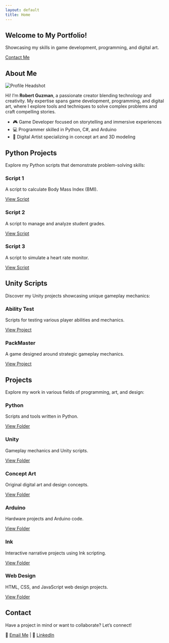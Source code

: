 ```yaml
---
layout: default
title: Home
---
```


<link rel="stylesheet" href="styles/main.css">

<section class="hero">
  <h2>Welcome to My Portfolio!</h2>
  <p>Showcasing my skills in game development, programming, and digital art.</p>
  <a href="#contact" class="cta-button">Contact Me</a>
</section>

<section id="about-me">
  <h2>About Me</h2>
  <img src="https://cdnb.artstation.com/p/users/avatars/008/299/825/large/382b95d5d5983e40b34a8583a72fe71c.jpg?1733506347" alt="Profile Headshot">
  <p>
    Hi! I’m <strong>Robert Guzman</strong>, a passionate creator blending technology and creativity. My expertise spans
    game development, programming, and digital art, where I explore tools and techniques to solve complex problems
    and craft compelling stories.
  </p>
  <ul>
    <li>🎮 Game Developer focused on storytelling and immersive experiences</li>
    <li>💻 Programmer skilled in Python, C#, and Arduino</li>
    <li>🎨 Digital Artist specializing in concept art and 3D modeling</li>
  </ul>
</section>

<section id="python-projects">
  <h2>Python Projects</h2>
  <p>Explore my Python scripts that demonstrate problem-solving skills:</p>
  <div class="projects">
    <div class="project">
      <h3>Script 1</h3>
      <p>A script to calculate Body Mass Index (BMI).</p>
      <a href="python/bmi.py">View Script</a>
    </div>
    <div class="project">
      <h3>Script 2</h3>
      <p>A script to manage and analyze student grades.</p>
      <a href="python/gradelist.py">View Script</a>
    </div>
    <div class="project">
      <h3>Script 3</h3>
      <p>A script to simulate a heart rate monitor.</p>
      <a href="python/heart.py">View Script</a>
    </div>
  </div>
</section>

<section id="unity-scripts">
  <h2>Unity Scripts</h2>
  <p>Discover my Unity projects showcasing unique gameplay mechanics:</p>
  <div class="projects">
    <div class="project">
      <h3>Ability Test</h3>
      <p>Scripts for testing various player abilities and mechanics.</p>
      <a href="unity/Ability-Test">View Project</a>
    </div>
    <div class="project">
      <h3>PackMaster</h3>
      <p>A game designed around strategic gameplay mechanics.</p>
      <a href="unity/PackMaster">View Project</a>
    </div>
  </div>
</section>

<section id="projects">
  <h2>Projects</h2>
  <p>Explore my work in various fields of programming, art, and design:</p>
  <div class="project-grid">
    <div class="project">
      <h3>Python</h3>
      <p>Scripts and tools written in Python.</p>
      <a href="/Guzman-portfolio/python/python_home.html">View Folder</a>
    </div>
    <div class="project">
      <h3>Unity</h3>
      <p>Gameplay mechanics and Unity scripts.</p>
      <a href="/Guzman-portfolio/unity/unity_home.html">View Folder</a>
    </div>
    <div class="project">
      <h3>Concept Art</h3>
      <p>Original digital art and design concepts.</p>
      <a href="/Guzman-portfolio/concept-art/concept_art_home.html">View Folder</a>
    </div>
    <div class="project">
      <h3>Arduino</h3>
      <p>Hardware projects and Arduino code.</p>
      <a href="/Guzman-portfolio/arduino/arduino_home.html">View Folder</a>
    </div>
    <div class="project">
      <h3>Ink</h3>
      <p>Interactive narrative projects using Ink scripting.</p>
      <a href="/Guzman-portfolio/ink/hos_home.html">View Folder</a>
    </div>
    <div class="project">
      <h3>Web Design</h3>
      <p>HTML, CSS, and JavaScript web design projects.</p>
      <a href="/Guzman-portfolio/web-design/web_home.html">View Folder</a>
    </div>
  </div>
</section>

<section id="contact">
  <h2>Contact</h2>
  <p>Have a project in mind or want to collaborate? Let’s connect!</p>
  <p>
    📧 <a href="mailto:ro305529@ucf.edu">Email Me</a> |
    💼 <a href="https://www.linkedin.com/in/robert-guzman-designer/">LinkedIn</a>
  </p>
</section>
